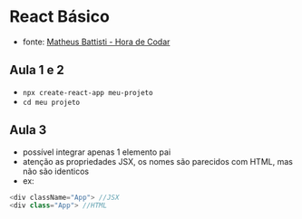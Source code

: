 # React Básico

- fonte: [Matheus Battisti - Hora de Codar](https://www.youtube.com/playlist?list=PLnDvRpP8BneyVA0SZ2okm-QBojomniQVO)


## Aula 1 e 2

- `npx create-react-app meu-projeto`
- `cd meu projeto`


## Aula 3

- possível integrar apenas 1 elemento pai
- atenção as propriedades JSX, os nomes são parecidos com HTML, mas não são identicos
- ex:
```javascript
<div className="App"> //JSX
<div class="App"> //HTML
```